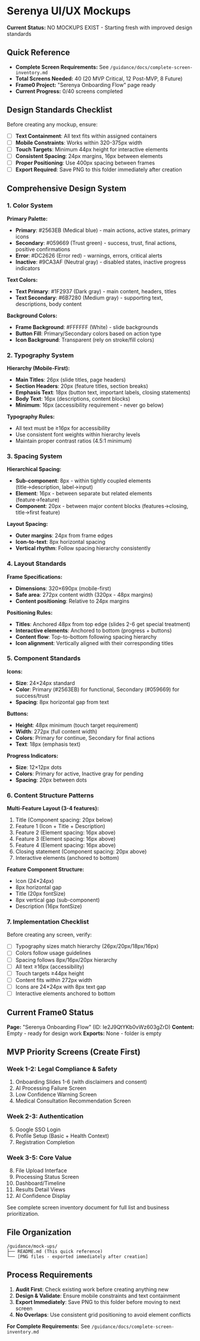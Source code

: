 # Serenya UI/UX Mockups

**Current Status:** NO MOCKUPS EXIST - Starting fresh with improved design standards

## Quick Reference

- **Complete Screen Requirements:** See `/guidance/docs/complete-screen-inventory.md` 
- **Total Screens Needed:** 40 (20 MVP Critical, 12 Post-MVP, 8 Future)
- **Frame0 Project:** "Serenya Onboarding Flow" page ready
- **Current Progress:** 0/40 screens completed

## Design Standards Checklist

Before creating any mockup, ensure:

- [ ] **Text Containment**: All text fits within assigned containers
- [ ] **Mobile Constraints**: Works within 320-375px width
- [ ] **Touch Targets**: Minimum 44px height for interactive elements  
- [ ] **Consistent Spacing**: 24px margins, 16px between elements
- [ ] **Proper Positioning**: Use 400px spacing between frames
- [ ] **Export Required**: Save PNG to this folder immediately after creation

## Comprehensive Design System

### 1. Color System
**Primary Palette:**
- **Primary**: #2563EB (Medical blue) - main actions, active states, primary icons
- **Secondary**: #059669 (Trust green) - success, trust, final actions, positive confirmations
- **Error**: #DC2626 (Error red) - warnings, errors, critical alerts
- **Inactive**: #9CA3AF (Neutral gray) - disabled states, inactive progress indicators

**Text Colors:**
- **Text Primary**: #1F2937 (Dark gray) - main content, headers, titles
- **Text Secondary**: #6B7280 (Medium gray) - supporting text, descriptions, body content

**Background Colors:**
- **Frame Background**: #FFFFFF (White) - slide backgrounds
- **Button Fill**: Primary/Secondary colors based on action type
- **Icon Background**: Transparent (rely on stroke/fill colors)

### 2. Typography System
**Hierarchy (Mobile-First):**
- **Main Titles**: 26px (slide titles, page headers)
- **Section Headers**: 20px (feature titles, section breaks)
- **Emphasis Text**: 18px (button text, important labels, closing statements)
- **Body Text**: 16px (descriptions, content blocks)
- **Minimum**: 16px (accessibility requirement - never go below)

**Typography Rules:**
- All text must be ≥16px for accessibility
- Use consistent font weights within hierarchy levels
- Maintain proper contrast ratios (4.5:1 minimum)

### 3. Spacing System
**Hierarchical Spacing:**
- **Sub-component**: 8px - within tightly coupled elements (title→description, label→input)
- **Element**: 16px - between separate but related elements (feature→feature)
- **Component**: 20px - between major content blocks (features→closing, title→first feature)

**Layout Spacing:**
- **Outer margins**: 24px from frame edges
- **Icon-to-text**: 8px horizontal spacing
- **Vertical rhythm**: Follow spacing hierarchy consistently

### 4. Layout Standards
**Frame Specifications:**
- **Dimensions**: 320×690px (mobile-first)
- **Safe area**: 272px content width (320px - 48px margins)
- **Content positioning**: Relative to 24px margins

**Positioning Rules:**
- **Titles**: Anchored 48px from top edge (slides 2-6 get special treatment)
- **Interactive elements**: Anchored to bottom (progress + buttons)
- **Content flow**: Top-to-bottom following spacing hierarchy
- **Icon alignment**: Vertically aligned with their corresponding titles

### 5. Component Standards
**Icons:**
- **Size**: 24×24px standard
- **Color**: Primary (#2563EB) for functional, Secondary (#059669) for success/trust
- **Spacing**: 8px horizontal gap from text

**Buttons:**
- **Height**: 48px minimum (touch target requirement)
- **Width**: 272px (full content width)
- **Colors**: Primary for continue, Secondary for final actions
- **Text**: 18px (emphasis text)

**Progress Indicators:**
- **Size**: 12×12px dots
- **Colors**: Primary for active, Inactive gray for pending
- **Spacing**: 20px between dots

### 6. Content Structure Patterns
**Multi-Feature Layout (3-4 features):**
1. Title (Component spacing: 20px below)
2. Feature 1 (Icon + Title + Description)
3. Feature 2 (Element spacing: 16px above)
4. Feature 3 (Element spacing: 16px above)
5. Feature 4 (Element spacing: 16px above)
6. Closing statement (Component spacing: 20px above)
7. Interactive elements (anchored to bottom)

**Feature Component Structure:**
- Icon (24×24px)
- 8px horizontal gap
- Title (20px fontSize)
- 8px vertical gap (sub-component)
- Description (16px fontSize)

### 7. Implementation Checklist
Before creating any screen, verify:
- [ ] Typography sizes match hierarchy (26px/20px/18px/16px)
- [ ] Colors follow usage guidelines
- [ ] Spacing follows 8px/16px/20px hierarchy
- [ ] All text ≥16px (accessibility)
- [ ] Touch targets ≥44px height
- [ ] Content fits within 272px width
- [ ] Icons are 24×24px with 8px text gap
- [ ] Interactive elements anchored to bottom

## Current Frame0 Status

**Page:** "Serenya Onboarding Flow" (ID: Ie2J9QtYKb0vWz603gZrD)
**Content:** Empty - ready for design work
**Exports:** None - folder is empty

## MVP Priority Screens (Create First)

### Week 1-2: Legal Compliance & Safety
1. Onboarding Slides 1-6 (with disclaimers and consent)
2. AI Processing Failure Screen
3. Low Confidence Warning Screen
4. Medical Consultation Recommendation Screen

### Week 2-3: Authentication
5. Google SSO Login
6. Profile Setup (Basic + Health Context)  
7. Registration Completion

### Week 3-5: Core Value
8. File Upload Interface
9. Processing Status Screen
10. Dashboard/Timeline
11. Results Detail Views
12. AI Confidence Display

See complete screen inventory document for full list and business prioritization.

## File Organization

```
/guidance/mock-ups/
├── README.md (This quick reference)
└── [PNG files - exported immediately after creation]
```

## Process Requirements

1. **Audit First**: Check existing work before creating anything new
2. **Design & Validate**: Ensure mobile constraints and text containment
3. **Export Immediately**: Save PNG to this folder before moving to next screen
4. **No Overlaps**: Use consistent grid positioning to avoid element conflicts

**For Complete Requirements:** See `/guidance/docs/complete-screen-inventory.md`